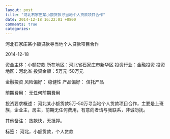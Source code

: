 ```yaml
---
layout: post
title: "河北石家庄某小额贷款寻当地个人贷款项目合作"
date: 2014-12-18 16:22:01 +0800
comments: true
categories: 
---
```

河北石家庄某小额贷款寻当地个人贷款项目合作



2014-12-18

资金主体：小额贷款
所在地区：河北省石家庄市新华区
投资行业：金融投资
投资地区：河北省
投资金额：5万元-50万元

金融投资
风险偏好：
                            稳健性 
                                                                                产品偏好：
                            信托产品

前期费用：
无任何前期费用

投资要求概述：
河北某小额贷款5万-50万寻当地个人贷款项目合作，主要是上班族，企业主，房主，前期无任何费用，有意向者请与我联系，非诚勿扰。

其他备注：
放款快，无抵押。

标签：
河北，小额贷款，个人贷款

